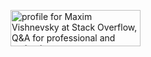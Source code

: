 <a href="https://stackoverflow.com/users/14520828/%d0%9c%d0%b0%d0%ba%d1%81%d0%b8%d0%bc-%d0%92%d0%b8%d1%88%d0%bd%d0%b5%d0%b2%d1%81%d0%ba%d0%b8%d0%b9?theme=clean"><img src="https://stackoverflow.com/users/flair/14520828.png" width="208" height="58" alt="profile for Maxim Vishnevsky at Stack Overflow, Q&amp;A for professional and enthusiast programmers" title="profile for Maxim Vishnevsky at Stack Overflow, Q&amp;A for professional and enthusiast programmers"></a>
